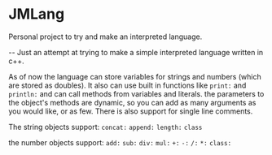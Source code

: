 # JMLang
Personal project to try and make an interpreted language.


--
Just an attempt at trying to make a simple interpreted language written in c++.

As of now the language can store variables for strings and numbers (which are stored as doubles).
It also can use built in functions like `print:` and `println:` and can call methods from variables and literals.
the parameters to the object's methods are dynamic, so you can add as many arguments as you would like,
or as few. There is also support for single line comments.

The string objects support:
`concat:`
`append:`
`length:`
`class`

the number objects support:
`add:`
`sub:`
`div:`
`mul:`
`+:`
`-:`
`/:`
`*:`
`class:`
